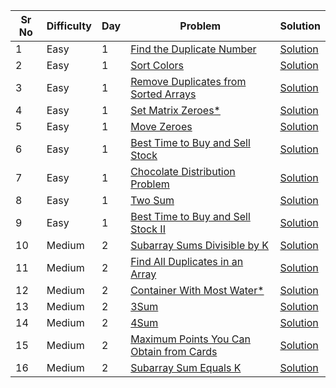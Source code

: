 | Sr No | Difficulty | Day | Problem                                                                                                             | Solution                                                           |
| ----- | ---------- | --- | ------------------------------------------------------------------------------------------------------------------- | ------------------------------------------------------------------ |
| 1     | Easy       | 1   | [Find the Duplicate Number](https://leetcode.com/problems/find-the-duplicate-number/)                               | [Solution](./Easy/Arrays/Find_the_Duplicate_Number.cpp)            |
| 2     | Easy       | 1   | [Sort Colors](https://leetcode.com/problems/sort-colors/)                                                           | [Solution](./Easy/Arrays/Sort_Colors.cpp)                          |
| 3     | Easy       | 1   | [Remove Duplicates from Sorted Arrays](https://leetcode.com/problems/remove-duplicates-from-sorted-array/)          | [Solution](./Easy/Arrays/Remove_Duplicates_from_Sorted_Arrays.cpp) |
| 4     | Easy       | 1   | [Set Matrix Zeroes\*](https://leetcode.com/problems/set-matrix-zeroes/)                                             | [Solution](./Easy/Arrays/Set_Matrix_Zeroes.cpp)                    |
| 5     | Easy       | 1   | [Move Zeroes](https://leetcode.com/problems/move-zeroes/)                                                           | [Solution](./Easy/Arrays/Move_Zeroes.cpp)                          |
| 6     | Easy       | 1   | [Best Time to Buy and Sell Stock](https://leetcode.com/problems/best-time-to-buy-and-sell-stock/)                   | [Solution](./Easy/Best_Time_to_Buy_and_Sell_Stock.cpp)             |
| 7     | Easy       | 1   | [Chocolate Distribution Problem](https://practice.geeksforgeeks.org/problems/chocolate-distribution-problem3825/1)  | [Solution](./Easy/Chocolate_Distribution_Problem.cpp)              |
| 8     | Easy       | 1   | [Two Sum](https://leetcode.com/problems/two-sum/)                                                                   | [Solution](./Easy/Two_Sum.cpp)                                     |
| 9     | Easy       | 1   | [Best Time to Buy and Sell Stock II](https://leetcode.com/problems/best-time-to-buy-and-sell-stock-ii/)             | [Solution](./Easy/Best_Time_to_Buy_and_Sell_Stock_II.cpp)          |
| 10    | Medium     | 2   | [Subarray Sums Divisible by K](https://leetcode.com/problems/subarray-sums-divisible-by-k/)                         | [Solution](./Medium/Subarray_Sums_Divisible_by_K.cpp)              |
| 11    | Medium     | 2   | [Find All Duplicates in an Array](https://leetcode.com/problems/find-all-duplicates-in-an-array/)                   | [Solution](./Medium/Find_All_Duplicates_in_an_Array.cpp)           |
| 12    | Medium     | 2   | [Container With Most Water\*](https://leetcode.com/problems/container-with-most-water/)                             | [Solution](./Medium/Container_With_Most_Water.cpp)                 |
| 13    | Medium     | 2   | [3Sum](https://leetcode.com/problems/3sum/)                                                                         | [Solution](./Medium/3Sum.cpp)                                      |
| 14    | Medium     | 2   | [4Sum](https://leetcode.com/problems/4sum/)                                                                         | [Solution](./Medium/4Sum.cpp)                                      |
| 15    | Medium     | 2   | [Maximum Points You Can Obtain from Cards](https://leetcode.com/problems/maximum-points-you-can-obtain-from-cards/) | [Solution](./Medium/Maximum_Points_You_Can_Obtain_from_Cards.cpp)  |
| 16    | Medium     | 2   | [Subarray Sum Equals K](https://leetcode.com/problems/subarray-sum-equals-k/)                                       | [Solution](./Medium/Subarray_Sum_Equals_K.cpp)                     |
